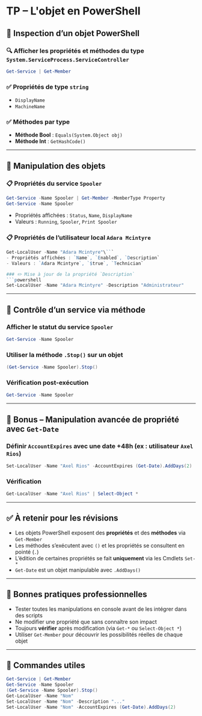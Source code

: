 # TP – L'objet en PowerShell

## 🧱 Inspection d’un objet PowerShell

### 🔍 Afficher les propriétés et méthodes du type `System.ServiceProcess.ServiceController`

```powershell
Get-Service | Get-Member
```

### ✅ Propriétés de type `string`

- `DisplayName`
- `MachineName`

### ✅ Méthodes par type

- **Méthode Bool** : `Equals(System.Object obj)`
- **Méthode Int** : `GetHashCode()`

---

## 📄 Manipulation des objets

### 📋 Propriétés du service `Spooler`

```powershell
Get-Service -Name Spooler | Get-Member -MemberType Property
Get-Service -Name Spooler
```

- Propriétés affichées : `Status`, `Name`, `DisplayName`
- Valeurs : `Running`, `Spooler`, `Print Spooler`

### 📋 Propriétés de l’utilisateur local `Adara Mcintyre`

````powershell
Get-LocalUser -Name "Adara Mcintyre"\```
- Propriétés affichées : `Name`, `Enabled`, `Description`
- Valeurs : `Adara Mcintyre`, `$true`, `Technician`

### ✏️ Mise à jour de la propriété `Description`
```powershell
Set-LocalUser -Name "Adara Mcintyre" -Description "Administrateur"
````

---

## 🛑 Contrôle d’un service via méthode

### Afficher le statut du service `Spooler`

```powershell
Get-Service -Name Spooler
```

### Utiliser la méthode `.Stop()` sur un objet

```powershell
(Get-Service -Name Spooler).Stop()
```

### Vérification post-exécution

```powershell
Get-Service -Name Spooler
```

---

## 🧪 Bonus – Manipulation avancée de propriété avec `Get-Date`

### Définir `AccountExpires` avec une date +48h (ex : utilisateur `Axel Rios`)

```powershell
Set-LocalUser -Name "Axel Rios" -AccountExpires (Get-Date).AddDays(2)
```

### Vérification

```powershell
Get-LocalUser -Name "Axel Rios" | Select-Object *
```

---

## ✅ À retenir pour les révisions

- Les objets PowerShell exposent des **propriétés** et des **méthodes** via `Get-Member`
- Les méthodes s’exécutent avec `()` et les propriétés se consultent en pointé (`.`)
- L’édition de certaines propriétés se fait **uniquement** via les Cmdlets `Set-*`
- `Get-Date` est un objet manipulable avec `.AddDays()`

---

## 📌 Bonnes pratiques professionnelles

- Tester toutes les manipulations en console avant de les intégrer dans des scripts
- Ne modifier une propriété que sans connaître son impact
- Toujours **vérifier** après modification (via `Get-*` ou `Select-Object *`)
- Utiliser `Get-Member` pour découvrir les possibilités réelles de chaque objet

---

## 🔗 Commandes utiles

```powershell
Get-Service | Get-Member
Get-Service -Name Spooler
(Get-Service -Name Spooler).Stop()
Get-LocalUser -Name "Nom"
Set-LocalUser -Name "Nom" -Description "..."
Set-LocalUser -Name "Nom" -AccountExpires (Get-Date).AddDays(2)
```
